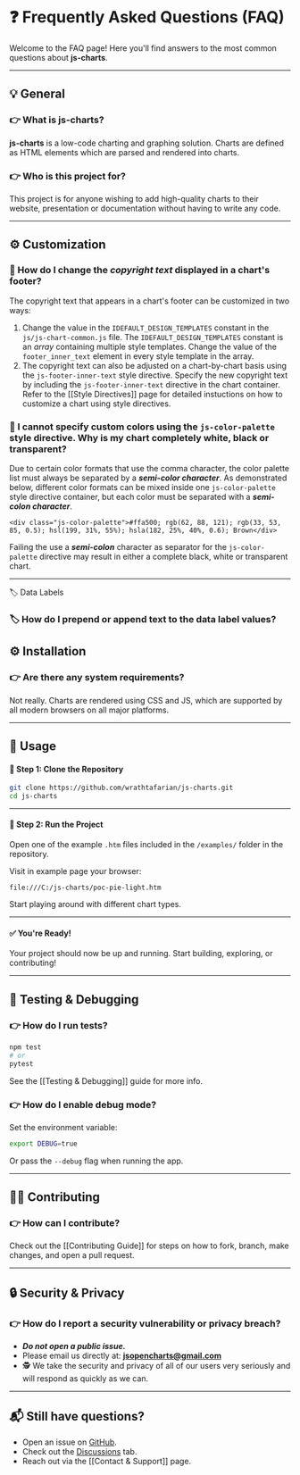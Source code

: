 # ❓ Frequently Asked Questions (FAQ)

Welcome to the FAQ page! Here you'll find answers to the most common questions about **js-charts**.

---

## 💡 General

### 👉 What is js-charts?

**js-charts** is a low-code charting and graphing solution. Charts are defined as HTML elements which are parsed and rendered into charts.

### 👉 Who is this project for?

This project is for anyone wishing to add high-quality charts to their website, presentation or documentation without having to write any code.

---

## ⚙️ Customization

### 🦶 How do I change the *copyright text* displayed in a chart's footer?

The copyright text that appears in a chart's footer can be customized in two ways:

 1. Change the value in the `IDEFAULT_DESIGN_TEMPLATES` constant in the `js/js-chart-common.js` file. The `IDEFAULT_DESIGN_TEMPLATES` constant is an *array* containing multiple style templates. Change the value of the `footer_inner_text` element in every style template in the array.
 2. The copyright text can also be adjusted on a chart-by-chart basis using the `js-footer-inner-text` style directive. Specify the new copyright text by including the `js-footer-inner-text` directive in the chart container. Refer to the [[Style Directives]] page for detailed instuctions on how to customize a chart using style directives.

### 🎨 I cannot specify custom colors using the `js-color-palette` style directive. Why is my chart completely white, black or transparent?

Due to certain color formats that use the comma character, the color palette list must always be separated by a ***semi-color character***. As demonstrated below, different color formats can be mixed inside one `js-color-palette` style directive container, but each color must be separated with a ***semi-colon character***.

```
<div class="js-color-palette">#ffa500; rgb(62, 88, 121); rgb(33, 53, 85, 0.5); hsl(199, 31%, 55%); hsla(182, 25%, 40%, 0.6); Brown</div>
```

Failing the use a ***semi-colon*** character as separator for the `js-color-palette` directive may result in either a complete black, white or transparent chart.

---

🏷️ Data Labels

### 🏷️ How do I prepend or append text to the data label values?


## ⚙️ Installation

### 👉 Are there any system requirements?

Not really. Charts are rendered using CSS and JS, which are supported by all modern browsers on all major platforms.

---

## 🚀 Usage

#### 🧱 Step 1: Clone the Repository

```bash
git clone https://github.com/wrathtafarian/js-charts.git
cd js-charts
```

---

#### 🚀 Step 2: Run the Project

Open one of the example `.htm` files included in the `/examples/` folder in the repository.

Visit in example page your browser:

```
file:///C:/js-charts/poc-pie-light.htm
```

Start playing around with different chart types.

---

#### ✅ You're Ready!

Your project should now be up and running. Start building, exploring, or contributing!

---

## 🧪 Testing & Debugging

### 👉 How do I run tests?

```bash
npm test
# or
pytest
```

See the [[Testing & Debugging]] guide for more info.

### 👉 How do I enable debug mode?

Set the environment variable:

```bash
export DEBUG=true
```

Or pass the `--debug` flag when running the app.

---

## 🙋‍♀️ Contributing

### 👉 How can I contribute?

Check out the [[Contributing Guide]] for steps on how to fork, branch, make changes, and open a pull request.

---

## 🔒 Security & Privacy

### 👉 How do I report a security vulnerability or privacy breach?

- ***Do not open a public issue.***
- Please email us directly at: **jsopencharts@gmail.com**
- 🕵️ We take the security and privacy of all of our users very seriously and will respond as quickly as we can.

---

## 📬 Still have questions?

- Open an issue on [GitHub](https://github.com/wrathtafarian/js-charts/issues).
- Check out the [Discussions](https://github.com/wrathtafarian/js-charts/discussions) tab.
- Reach out via the [[Contact & Support]] page.